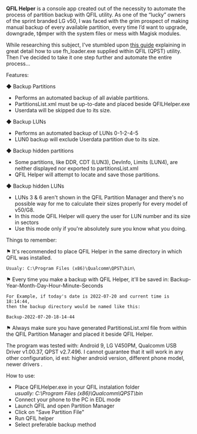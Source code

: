 <b>QFIL Helper</b> is a console app created out of the necessity to automate the process of partition backup with QFIL utility.  As one of the “lucky” owners of the sprint branded LG v50, I was faced with the grim prospect of making manual backup of every available partition, every time I’d want to upgrade, downgrade, tфmper with the system files or mess with Magisk modules. 

While researching this subject, I've stumbled upon [this guide](https://forum.xda-developers.com/t/tutorial-full-flash-backup-and-restore.4362809/) explaining in great detail how to use fh_loader.exe supplied within QFIL (QPST) utility. Then I've decided to take it one step further and automate the entire process…

Features:

◆ Backup Partitions
<ul>
<li>	Performs an automated backup of all aviable partitions. </li>
<li>	PartitionsList.xml must be up-to-date and placed beside QFILHelper.exe </li>
<li>	Userdata will be skipped due to its size. </li>
</ul>

◆ Backup LUNs
<ul>
<li>Performs an automated backup of LUNs 0-1-2-4-5</li>
<li>LUN0 backup will exclude Userdata partition due to its size.</li>
</ul>

◆ Backup hidden partitions
<ul>
<li>	Some partitions, like DDR, CDT  (LUN3), DevInfo, Limits (LUN4), are neither displayed nor exported to partitionsList.xml</li>
<li>	QFIL Helper will attempt to locate and save those partitions.</li>
</ul>

◆ Backup hidden LUNs
<ul>
<li>LUNs 3 & 6 aren't shown in the QFIL Partition Manager and there's no possible way for me to calculate their sizes properly for every model of v50/G8.</li>
<li>In this mode QFIL Helper will query the user for LUN number and its size in sectors</li>
<li>Use this mode only if you're absolutely sure you know what you doing.</li>
</ul>

Things to remember:

⚑ It's recommended to place QFIL Helper in the same directory in which QFIL was installed.

	Usualy: C:\Program Files (x86)\Qualcomm\QPST\bin\

⚑ Every time you make a backup with QFIL Helper, it'll be saved in: Backup-Year-Month-Day-Hour-Minute-Seconds

	For Example, if today's date is 2022-07-20 and current time is 18:14:44,
	then the backup directory would be named like this:
	
	Backup-2022-07-20-18-14-44

⚑ Always make sure you have generated PartitionsList.xml file from within the QFIL Partition Manager and placed it
  beside QFIL Helper.

The program was tested with: Android 9, LG V450PM, Qualcomm USB Driver v1.00.37, QPST v2.7.496. I cannot guarantee that it will work in any other configuration, id est: higher android version, different phone model, newer drivers .

How to use:
<ul>
<li>Place QFILHelper.exe in your QFIL instalation folder</li>
<i> usually: C:\Program Files (x86)\Qualcomm\QPST\bin </i>
<li>Connect your phone to the PC in EDL mode</li>
<li>Launch QFIL and open Partition Manager</li>
<li>Click on "Save Partition File"</li>
<li>Run QFIL helper</li>
<li>Select preferable backup method</li>
</ul>
